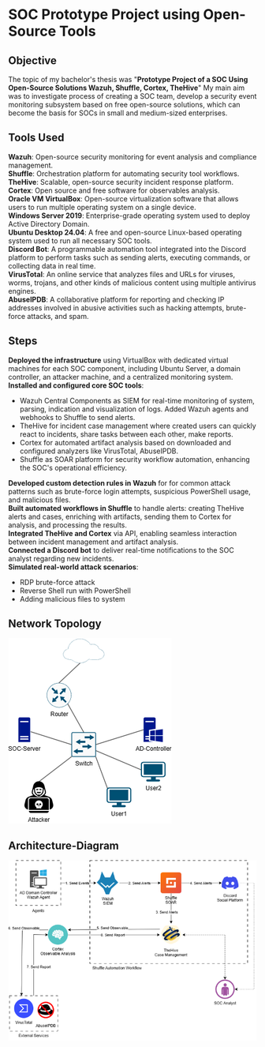 # SOC Prototype Project using Open-Source Tools

## Objective
The topic of my bachelor's thesis was "**Prototype Project of a SOC Using Open-Source Solutions Wazuh, Shuffle, Cortex, TheHive**" My main aim was to investigate process of creating a SOC team, develop a security event monitoring subsystem based on free open-source solutions, which can become the basis for SOCs in small and medium-sized enterprises.

## Tools Used
**Wazuh**: Open-source security monitoring for event analysis and compliance management.  
**Shuffle**: Orchestration platform for automating security tool workflows.  
**TheHive**: Scalable, open-source security incident response platform.  
**Cortex**: Open source and free software for observables analysis.  
**Oracle VM VirtualBox**: Open-source virtualization software that allows users to run multiple operating system on a single device.  
**Windows Server 2019**: Enterprise-grade operating system used to deploy Active Directory Domain.  
**Ubuntu Desktop 24.04**: A free and open-source Linux-based operating system used to run all necessary SOC tools.  
**Discord Bot**: A programmable automation tool integrated into the Discord platform to perform tasks such as sending alerts, executing commands, or collecting data in real time.  
**VirusTotal**: An online service that analyzes files and URLs for viruses, worms, trojans, and other kinds of malicious content using multiple antivirus engines.  
**AbuseIPDB**: A collaborative platform for reporting and checking IP addresses involved in abusive activities such as hacking attempts, brute-force attacks, and spam.  

## Steps
**Deployed the infrastructure** using VirtualBox with dedicated virtual machines for each SOC component, including Ubuntu Server, a domain controller, an attacker machine, and a centralized monitoring system.
**Installed and configured core SOC tools**:
- Wazuh Central Components as SIEM for real-time monitoring of system, parsing, indication and visualization of logs. Added Wazuh agents and webhooks to Shuffle to send alerts.
- TheHive for incident case management where created users can quickly react to incidents, share tasks between each other, make reports.
- Cortex for automated artifact analysis based on downloaded and configured analyzers like VirusTotal, AbuseIPDB.
- Shuffle as SOAR platform for security workflow automation, enhancing the SOC's operational efficiency.

**Developed custom detection rules in Wazuh** for for common attack patterns such as brute-force login attempts, suspicious PowerShell usage, and malicious files.  
**Built automated workflows in Shuffle** to handle alerts: creating TheHive alerts and cases, enriching with artifacts, sending them to Cortex for analysis, and processing the results.  
**Integrated TheHive and Cortex** via API, enabling seamless interaction between incident management and artifact analysis.  
**Connected a Discord bot** to deliver real-time notifications to the SOC analyst regarding new incidents.  
**Simulated real-world attack scenarios**:
- RDP brute-force attack
- Reverse Shell run with PowerShell
- Adding malicious files to system

## Network Topology
![](images/network-topology.png)
## Architecture-Diagram
![](images/architecture-design.png)
